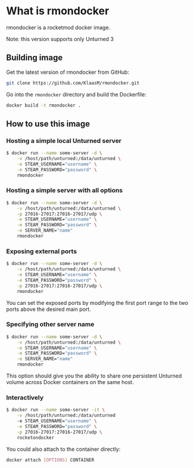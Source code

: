 # What is rmondocker

rmondocker is a rocketmod docker image.

Note: this version supports only Unturned 3

## Building image

Get the latest version of rmondocker from GitHub:

```bash
git clone https://github.com/KlaasM/rmondocker.git
```

Go into the `rmondocker` directory and build the Dockerfile:

```bash
docker build -t rmondocker .
```

## How to use this image

### Hosting a simple local Unturned server

```bash
$ docker run --name some-server -d \
    -v /host/path/unturned:/data/unturned \
    -e STEAM_USERNAME="username" \
    -e STEAM_PASSWORD="password" \
    rmondocker
```

### Hosting a simple server with all options

```bash
$ docker run --name some-server -d \
    -v /host/path/unturned:/data/unturned \
    -p 27016-27017:27016-27017/udp \
    -e STEAM_USERNAME="username" \
    -e STEAM_PASSWORD="password" \
    -e SERVER_NAME="name"
    rmondocker
```

### Exposing external ports

```bash
$ docker run --name some-server -d \
    -v /host/path/unturned:/data/unturned \
    -e STEAM_USERNAME="username" \
    -e STEAM_PASSWORD="password" \
    -p 27016-27017:27016-27017/udp \
    rmondocker
```

You can set the exposed ports by modifying the first port range to the two ports above the desired main port.

### Specifying other server name

```bash
$ docker run --name some-server -d \
    -v /host/path/unturned:/data/unturned \
    -e STEAM_USERNAME="username" \
    -e STEAM_PASSWORD="password" \
    -e SERVER_NAME="name"
    rmondocker
```

This option should give you the ability to share one persistent Unturned volume across Docker containers on the same host.

### Interactively

```bash
$ docker run --name some-server -it \
    -v /host/path/unturned:/data/unturned
    -e STEAM_USERNAME="username" \
    -e STEAM_PASSWORD="password" \
    -p 27016-27017:27016-27017/udp \
    rocketondocker
```

You could also attach to the container directly:

```bash
docker attach [OPTIONS] CONTAINER
```
